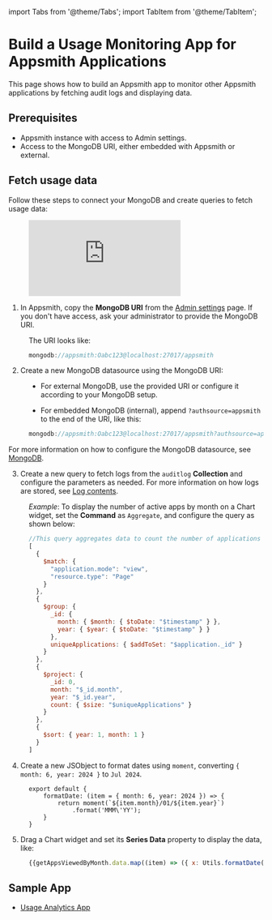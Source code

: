 import Tabs from '@theme/Tabs';
import TabItem from '@theme/TabItem';

# Build a Usage Monitoring App for Appsmith Applications

This page shows how to build an Appsmith app to monitor other Appsmith applications by fetching audit logs and displaying data.

## Prerequisites

- Appsmith instance with access to Admin settings.
- Access to the MongoDB URI, either embedded with Appsmith or external.


## Fetch usage data

Follow these steps to connect your MongoDB and create queries to fetch usage data:


<dd>

<div style={{ position: "relative", paddingBottom: "calc(50.520833333333336% + 41px)", height: "0", width: "100%" }}>
  <iframe src="https://demo.arcade.software/VORqZSvYo0RPYVSq46Li?embed" frameborder="0" loading="lazy" webkitallowfullscreen mozallowfullscreen allowfullscreen style={{ position: "absolute", top: "0", left: "0", width: "100%", height: "100%", colorScheme: "light" }} title="Appsmith | Connect Data">
  </iframe>
</div>


</dd>


1. In Appsmith, copy the **MongoDB URI** from the [Admin settings](/getting-started/setup/instance-configuration/custom-mongodb-redis#admin-settings) page. If you don't have access, ask your administrator to provide the MongoDB URI.


<dd>

The URI looks like:

```js
mongodb://appsmith:Oabc123@localhost:27017/appsmith
```


</dd>


2. Create a new MongoDB datasource using the MongoDB URI:

<dd>

- For external MongoDB, use the provided URI or configure it according to your MongoDB setup.

- For embedded MongoDB (internal), append `?authsource=appsmith` to the end of the URI, like this:

<dd>

```js
mongodb://appsmith:Oabc123@localhost:27017/appsmith?authsource=appsmith
```

</dd>

For more information on how to configure the MongoDB datasource, see [MongoDB](/connect-data/reference/querying-mongodb#connection-parameters).


</dd>

3. Create a new query to fetch logs from the `auditlog` **Collection** and configure the parameters as needed. For more information on how logs are stored, see [Log contents](/advanced-concepts/audit-logs#log-contents).


<dd>


*Example*: To display the number of active apps by month on a Chart widget, set the **Command** as `Aggregate`, and configure the query as shown below:


```js
//This query aggregates data to count the number of applications viewed each month, grouping by month and year.
[
  {
    $match: {
      "application.mode": "view",
      "resource.type": "Page"
    }
  },
  {
    $group: {
      _id: {
        month: { $month: { $toDate: "$timestamp" } },
        year: { $year: { $toDate: "$timestamp" } }
      },
      uniqueApplications: { $addToSet: "$application._id" }
    }
  },
  {
    $project: {
      _id: 0,
      month: "$_id.month",
      year: "$_id.year",
      count: { $size: "$uniqueApplications" }
    }
  },
  {
    $sort: { year: 1, month: 1 }
  }
]
```

</dd>

4. Create a new JSObject to format dates using `moment`, converting `{ month: 6, year: 2024 }` to `Jul 2024`.

<dd>

```JS
export default {
	formatDate: (item = { month: 6, year: 2024 }) => {
		return moment(`${item.month}/01/${item.year}`)
			.format('MMM\'YY');
	}
}
```
</dd>

5. Drag a Chart widget and set its **Series Data** property to display the data, like:

<dd>

```js
{{getAppsViewedByMonth.data.map((item) => ({ x: Utils.formatDate(item), y: item.count }))}}
```

</dd>

<ZoomImage
  src="/img/getAppsViewedByMonth.png" 
  alt=""
  caption=""
/>





## Sample App

- [Usage Analytics App](https://app.appsmith.com/app/usage-analytics/dashboard-660d304eca635a1aa4a8e909)

